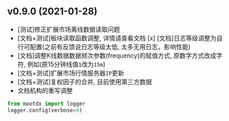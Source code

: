 
## v0.9.0 (2021-01-28)

* [测试]修正扩展市场离线数据读取问题
* [文档+测试]板块读取函数调整, 详情请查看文档
[x] [文档]日志等级调整为自行可配置(之前有反馈说日志等级太低, 太多无用日志，影响性能)
* [文档]调整K线数据数据频次参数(frequency)的赋值方式, 原数字方式改成字符, 例如(原15分钟线值`1`改为`15m`)
* [文档+测试]扩展市场行情服务器`IP`更新
* [文档+测试]复权因子的合并, 目前使用第三方数据
* 文档机构的重写调整

```python
from mootdx import logger
logger.config(verbose=0)
```
